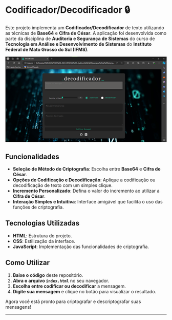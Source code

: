 # Codificador/Decodificador 🔒

Este projeto implementa um **Codificador/Decodificador** de texto utilizando as técnicas de **Base64** e **Cifra de César**. A aplicação foi desenvolvida como parte da disciplina de **Auditoria e Segurança de Sistemas** do curso de **Tecnologia em Análise e Desenvolvimento de Sistemas** do **Instituto Federal de Mato Grosso do Sul (IFMS)**.

![Demonstração da Aplicação](./assets/demo.png)

## Funcionalidades

- **Seleção de Método de Criptografia**: Escolha entre **Base64** e **Cifra de César**.
- **Opções de Codificação e Decodificação**: Aplique a codificação ou decodificação de texto com um simples clique.
- **Incremento Personalizado**: Defina o valor do incremento ao utilizar a **Cifra de César**.
- **Interação Simples e Intuitiva**: Interface amigável que facilita o uso das funções de criptografia.

## Tecnologias Utilizadas

- **HTML**: Estrutura do projeto.
- **CSS**: Estilização da interface.
- **JavaScript**: Implementação das funcionalidades de criptografia.

## Como Utilizar

1. **Baixe o código** deste repositório.
2. **Abra o arquivo `index.html`** no seu navegador.
3. **Escolha entre codificar ou decodificar** a mensagem.
4. **Digite sua mensagem** e clique no botão para visualizar o resultado.

Agora você está pronto para criptografar e descriptografar suas mensagens!

---

